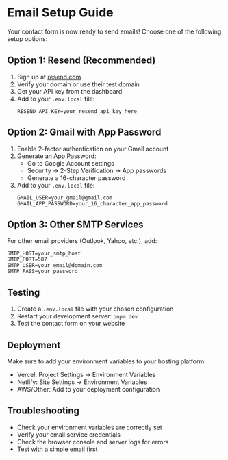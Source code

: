 # Email Setup Guide

Your contact form is now ready to send emails! Choose one of the following setup options:

## Option 1: Resend (Recommended)

1. Sign up at [resend.com](https://resend.com)
2. Verify your domain or use their test domain
3. Get your API key from the dashboard
4. Add to your `.env.local` file:
   ```
   RESEND_API_KEY=your_resend_api_key_here
   ```

## Option 2: Gmail with App Password

1. Enable 2-factor authentication on your Gmail account
2. Generate an App Password:
   - Go to Google Account settings
   - Security → 2-Step Verification → App passwords
   - Generate a 16-character password
3. Add to your `.env.local` file:
   ```
   GMAIL_USER=your_gmail@gmail.com
   GMAIL_APP_PASSWORD=your_16_character_app_password
   ```

## Option 3: Other SMTP Services

For other email providers (Outlook, Yahoo, etc.), add:
```
SMTP_HOST=your_smtp_host
SMTP_PORT=587
SMTP_USER=your_email@domain.com
SMTP_PASS=your_password
```

## Testing

1. Create a `.env.local` file with your chosen configuration
2. Restart your development server: `pnpm dev`
3. Test the contact form on your website

## Deployment

Make sure to add your environment variables to your hosting platform:
- Vercel: Project Settings → Environment Variables
- Netlify: Site Settings → Environment Variables
- AWS/Other: Add to your deployment configuration

## Troubleshooting

- Check your environment variables are correctly set
- Verify your email service credentials
- Check the browser console and server logs for errors
- Test with a simple email first
